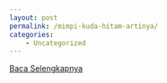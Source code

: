 ```yaml
---
layout: post
permalink: /mimpi-kuda-hitam-artinya/
categories:
    - Uncategorized
---
```


[Baca Selengkapnya](/10)